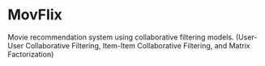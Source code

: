 # MovFlix
Movie recommendation system using collaborative filtering models. (User-User Collaborative Filtering, Item-Item Collaborative Filtering, and Matrix Factorization)
